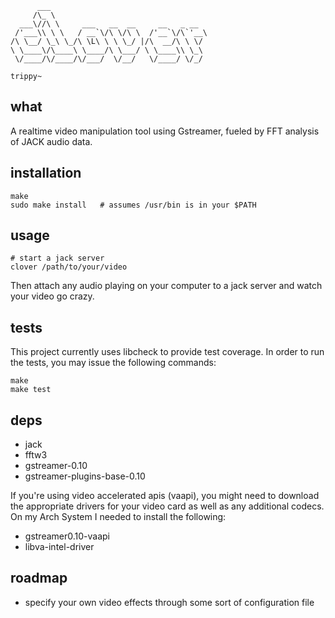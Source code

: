 ```
      ___
     /\_ \
  ___\//\ \     ___   __  __     __   _ __
 /'___\\ \ \   / __`\/\ \/\ \  /'__`\/\`'__\
/\ \__/ \_\ \_/\ \L\ \ \ \_/ |/\  __/\ \ \/
\ \____\/\____\ \____/\ \___/ \ \____\\ \_\
 \/____/\/____/\/___/  \/__/   \/____/ \/_/

trippy~
```

## what

A realtime video manipulation tool using Gstreamer, fueled by FFT analysis of JACK audio data.

## installation

```
make
sudo make install   # assumes /usr/bin is in your $PATH
```

## usage
```
# start a jack server
clover /path/to/your/video
```
Then attach any audio playing on your computer to a jack server and watch your video go crazy.

## tests

This project currently uses libcheck to provide test coverage.  In order to run the tests, you may issue the following commands:

```
make
make test
```

## deps

- jack
- fftw3
- gstreamer-0.10
- gstreamer-plugins-base-0.10

If you're using video accelerated apis (vaapi), you might need to download the appropriate drivers for your video card as well as any additional codecs.  On my Arch System I needed to install the following:

- gstreamer0.10-vaapi
- libva-intel-driver

## roadmap

- specify your own video effects through some sort of configuration file